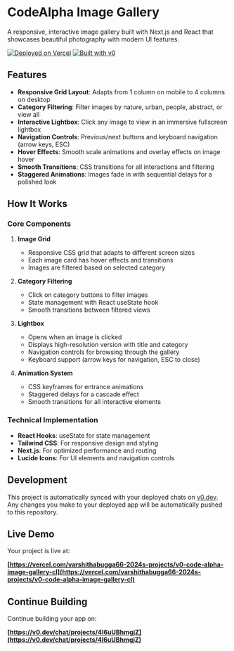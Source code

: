 # CodeAlpha Image Gallery

A responsive, interactive image gallery built with Next.js and React that showcases beautiful photography with modern UI features.

[![Deployed on Vercel](https://img.shields.io/badge/Deployed%20on-Vercel-black?style=for-the-badge&logo=vercel)](https://vercel.com/varshithabugga66-2024s-projects/v0-code-alpha-image-gallery-cl)
[![Built with v0](https://img.shields.io/badge/Built%20with-v0.dev-black?style=for-the-badge)](https://v0.dev/chat/projects/4l6uUBhmgjZ)

## Features

- **Responsive Grid Layout**: Adapts from 1 column on mobile to 4 columns on desktop
- **Category Filtering**: Filter images by nature, urban, people, abstract, or view all
- **Interactive Lightbox**: Click any image to view in an immersive fullscreen lightbox
- **Navigation Controls**: Previous/next buttons and keyboard navigation (arrow keys, ESC)
- **Hover Effects**: Smooth scale animations and overlay effects on image hover
- **Smooth Transitions**: CSS transitions for all interactions and filtering
- **Staggered Animations**: Images fade in with sequential delays for a polished look

## How It Works

### Core Components

1. **Image Grid**
   - Responsive CSS grid that adapts to different screen sizes
   - Each image card has hover effects and transitions
   - Images are filtered based on selected category

2. **Category Filtering**
   - Click on category buttons to filter images
   - State management with React useState hook
   - Smooth transitions between filtered views

3. **Lightbox**
   - Opens when an image is clicked
   - Displays high-resolution version with title and category
   - Navigation controls for browsing through the gallery
   - Keyboard support (arrow keys for navigation, ESC to close)

4. **Animation System**
   - CSS keyframes for entrance animations
   - Staggered delays for a cascade effect
   - Smooth transitions for all interactive elements

### Technical Implementation

- **React Hooks**: useState for state management
- **Tailwind CSS**: For responsive design and styling
- **Next.js**: For optimized performance and routing
- **Lucide Icons**: For UI elements and navigation controls

## Development

This project is automatically synced with your deployed chats on [v0.dev](https://v0.dev).
Any changes you make to your deployed app will be automatically pushed to this repository.

## Live Demo

Your project is live at:

**[https://vercel.com/varshithabugga66-2024s-projects/v0-code-alpha-image-gallery-cl](https://vercel.com/varshithabugga66-2024s-projects/v0-code-alpha-image-gallery-cl)**

## Continue Building

Continue building your app on:

**[https://v0.dev/chat/projects/4l6uUBhmgjZ](https://v0.dev/chat/projects/4l6uUBhmgjZ)**
